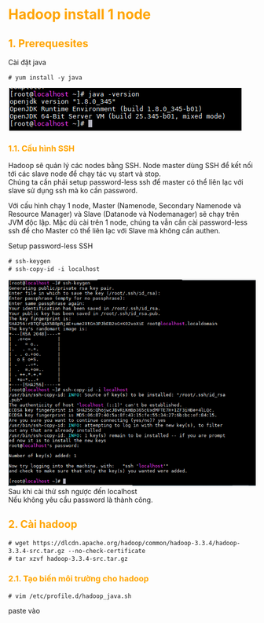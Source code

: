 <h1 style="color:orange">Hadoop install 1 node</h1>
<h2 style="color:orange">1. Prerequesites</h2>
Cài đặt java

    # yum install -y java
![hadoop-install1](../img/hadoop-install1.png)<br>
<h3 style="color:orange">1.1. Cấu hình SSH</h3>
Hadoop sẽ quản lý các nodes bằng SSH. Node master dùng SSH để kết nối tới các slave node để chạy tác vụ start và stop.<br>
Chúng ta cần phải setup password-less ssh để master có thể liên lạc với slave sử dụng ssh mà ko cần password.

Với cấu hình chạy 1 node, Master (Namenode, Secondary Namenode và Resource Manager) và Slave (Datanode và Nodemanager) sẽ chạy trên JVM độc lập. Mặc dù cài trên 1 node, chúng ta vẫn cần cài password-less ssh để cho Master có thể liên lạc với Slave mà không cần authen.

Setup password-less SSH

    # ssh-keygen
    # ssh-copy-id -i localhost
![hadoop-install2](../img/hadoop-install2.png)<br>
Sau khi cài thử ssh ngược đến localhost<br>
Nếu không yêu cầu password là thành công.
<h2 style="color:orange">2. Cài hadoop</h2>

    # wget https://dlcdn.apache.org/hadoop/common/hadoop-3.3.4/hadoop-3.3.4-src.tar.gz --no-check-certificate
    # tar xzvf hadoop-3.3.4-src.tar.gz
<h3 style="color:orange">2.1. Tạo biến môi trường cho hadoop</h3>
   
    # vim /etc/profile.d/hadoop_java.sh
paste vào
   
    